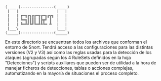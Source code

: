     ( ___ )---------------( ___ )         
     |   |                 |   |          
     |   | ╔═╗╔╗╔╔═╗╦═╗╔╦╗ |   |       
     |   | ╚═╗║║║║ ║╠╦╝ ║  |   |         
     |   | ╚═╝╝╚╝╚═╝╩╚═ ╩  |   |        
     |___\                 |___|       
    (_____)---------------(_____)     

En este directorio se encuentran todos los archivos que conforman el entorno de Snort. Tendrá acceso a las configuraciones
para las distintas versiones (V2 y V3) así como las reglas usadas para la detección de los ataques (agrupadas según los 4 
RuleSets definidos en la hoja "Detecciones") y scripts auxiliares que pueden ser de utilidad a la hora de manejar ficheros
de detecciones, tablas o acciones complejas, automatizando en la mayoría de situaciones el proceso completo.
